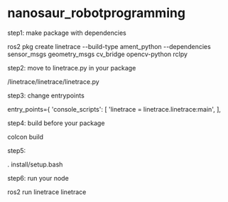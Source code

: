 # nanosaur_robotprogramming

step1: make package with dependencies

ros2 pkg create linetrace --build-type ament_python --dependencies sensor_msgs geometry_msgs cv_bridge opencv-python rclpy

step2: move to linetrace.py in your package

/linetrace/linetrace/linetrace.py

step3: change entrypoints

entry_points={
        'console_scripts': [
							'linetrace = linetrace.linetrace:main',
        ],
        
step4: build before your package

colcon build 

step5: 

. install/setup.bash

step6: run your node

ros2 run linetrace linetrace 

